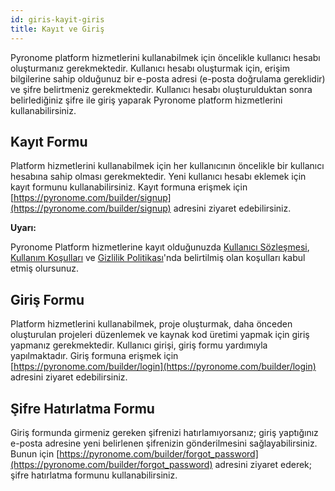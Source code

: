 ```yaml
---
id: giris-kayit-giris
title: Kayıt ve Giriş
---
```


<a id="aHeaderMenuAnchor" data-header-menu="Docs"></a>

Pyronome platform hizmetlerini kullanabilmek için öncelikle kullanıcı hesabı oluşturmanız gerekmektedir. Kullanıcı hesabı oluşturmak için, erişim bilgilerine sahip olduğunuz bir e-posta adresi (e-posta doğrulama gereklidir) ve şifre belirtmeniz gerekmektedir. Kullanıcı hesabı oluşturulduktan sonra belirlediğiniz şifre ile giriş yaparak Pyronome platform hizmetlerini kullanabilirsiniz.

## Kayıt Formu
Platform hizmetlerini kullanabilmek için her kullanıcının öncelikle bir kullanıcı hesabına sahip olması gerekmektedir. Yeni kullanıcı hesabı eklemek için kayıt formunu kullanabilirsiniz. Kayıt formuna erişmek için [https://pyronome.com/builder/signup](https://pyronome.com/builder/signup) adresini ziyaret edebilirsiniz.

<div class="panelize-infobox infobox-warning">
    <p>
        <strong><i class="fas fa-exclamation-triangle"></i> Uyarı:</strong>
    </p>
    <p>Pyronome Platform hizmetlerine kayıt olduğunuzda <a href="yasal-kullanici-sozlesmesi">Kullanıcı Sözleşmesi</a>, <a href="yasal-kullanim-kosullari-gizlilik#kullanım-koşulları">Kullanım Koşulları</a> ve <a href="yasal-kullanim-kosullari-gizlilik#gizlilik-politikası">Gizlilik Politikası</a>'nda belirtilmiş olan koşulları kabul etmiş olursunuz.</p>
</div>

## Giriş Formu
Platform hizmetlerini kullanabilmek, proje oluşturmak, daha önceden oluşturulan projeleri düzenlemek ve kaynak kod üretimi yapmak için giriş yapmanız gerekmektedir. Kullanıcı girişi, giriş formu yardımıyla yapılmaktadır. Giriş formuna erişmek için [https://pyronome.com/builder/login](https://pyronome.com/builder/login) adresini ziyaret edebilirsiniz.

## Şifre Hatırlatma Formu
Giriş formunda girmeniz gereken şifrenizi hatırlamıyorsanız; giriş yaptığınız e-posta adresine yeni belirlenen şifrenizin gönderilmesini sağlayabilirsiniz. Bunun için [https://pyronome.com/builder/forgot_password](https://pyronome.com/builder/forgot_password) adresini ziyaret ederek; şifre hatırlatma formunu kullanabilirsiniz.
